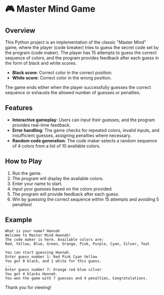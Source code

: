 # 🎮 Master Mind Game

## Overview

This Python project is an implementation of the classic "Master Mind" game, where the player (code breaker) tries to guess the secret code set by the program (code maker). The player has 15 attempts to guess the correct sequence of colors, and the program provides feedback after each guess in the form of black and white scores.

- **Black score**: Correct color in the correct position.
- **White score**: Correct color in the wrong position.

The game ends either when the player successfully guesses the correct sequence or exhausts the allowed number of guesses or penalties.

## Features

- **Interactive gameplay**: Users can input their guesses, and the program provides real-time feedback.
- **Error handling**: The game checks for repeated colors, invalid inputs, and insufficient guesses, assigning penalties where necessary.
- **Random code generation**: The code maker selects a random sequence of 4 colors from a list of 10 available colors.

## How to Play

1. Run the game.
2. The program will display the available colors.
3. Enter your name to start.
4. Input your guesses based on the colors provided.
5. The program will provide feedback after each guess.
6. Win by guessing the correct sequence within 15 attempts and avoiding 5 penalties!

## Example

```
What is your name? Hannah
Welcome to Master Mind Hannah!
The code maker is here. Available colors are:
Red, Yellow, Blue, Green, Orange, Pink, Purple, Cyan, Silver, Teal

You can start guessing Hannah.
Enter guess number 1: Red Pink Cyan Yellow
You got 0 black, and 1 white for this guess.
...
Enter guess number 7: Orange red blue silver
You got 4 blacks Hannah.
You won the game with 7 guesses and 4 penalties, Congratulations.
```
Thank you for viewing!
